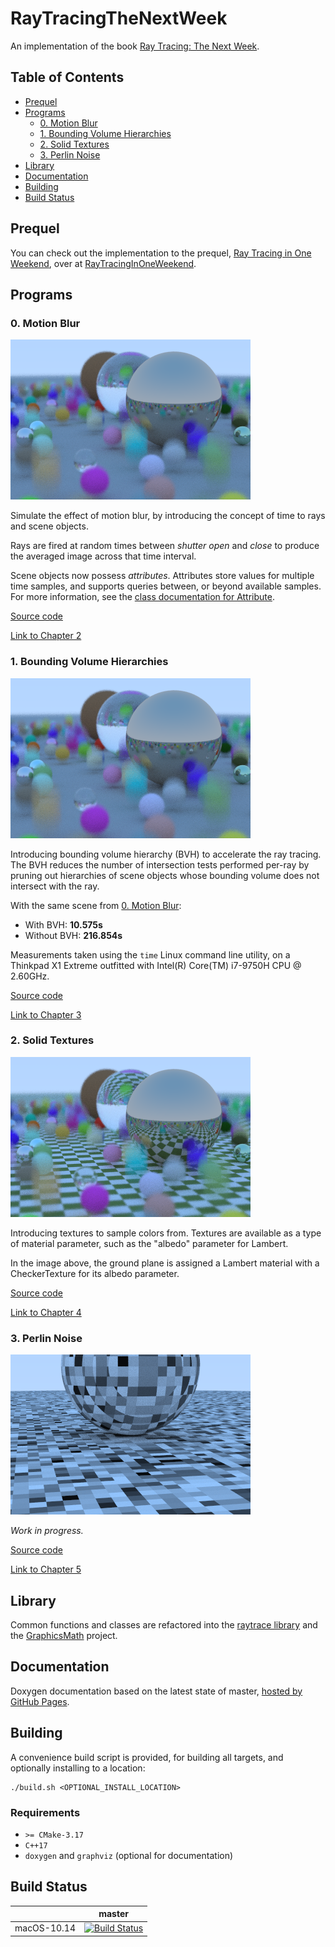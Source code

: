 # RayTracingTheNextWeek

An implementation of the book [Ray Tracing: The Next Week](https://raytracing.github.io/books/RayTracingTheNextWeek.html).  

## Table of Contents

- [Prequel](#prequel)
- [Programs](#programs)
  * [0. Motion Blur](#0-motion-blur)
  * [1. Bounding Volume Hierarchies](#1-bounding-volume-hierarchies)
  * [2. Solid Textures](#2-solid-textures)
  * [3. Perlin Noise](#3-perlin-noise)
- [Library](#library)
- [Documentation](#documentation)
- [Building](#building)
- [Build Status](#build-status)

## Prequel

You can check out the implementation to the prequel, [Ray Tracing in One Weekend](https://raytracing.github.io/books/RayTracingInOneWeekend.html), over at [RayTracingInOneWeekend](https://github.com/moddyz/RayTracingInOneWeekend).

## Programs

### 0. Motion Blur

![Image](./src/0_motionBlur/output.png)

Simulate the effect of motion blur, by introducing the concept of time to rays and scene objects.

Rays are fired at random times between *shutter open* and *close* to produce the averaged image across that time interval.

Scene objects now possess *attributes*.  Attributes store values for multiple time samples, and supports 
queries between, or beyond available samples.  For more information, see the [class documentation for Attribute](https://moddyz.github.io/RayTracingTheNextWeek/classAttribute.html).

[Source code](./src/0_motionBlur/main.cpp)

[Link to Chapter 2](https://raytracing.github.io/books/RayTracingTheNextWeek.html#motionblur)

### 1. Bounding Volume Hierarchies

![Image](./src/1_boundingVolumeHierarchies/output.png)

Introducing bounding volume hierarchy (BVH) to accelerate the ray tracing.  The BVH reduces the number of
intersection tests performed per-ray by pruning out hierarchies of scene objects whose bounding volume does not 
intersect with the ray.

With the same scene from [0. Motion Blur](#0-motion-blur):
- With BVH: **10.575s**
- Without BVH: **216.854s**

Measurements taken using the `time` Linux command line utility, on a Thinkpad X1 Extreme outfitted 
with Intel(R) Core(TM) i7-9750H CPU @ 2.60GHz.

[Source code](./src/1_boundingVolumeHierarchies/main.cpp)

[Link to Chapter 3](https://raytracing.github.io/books/RayTracingTheNextWeek.html#boundingvolumehierarchies)

### 2. Solid Textures

![Image](./src/2_solidTextures/output.png)

Introducing textures to sample colors from.  Textures are available as a type of material parameter, such
as the "albedo" parameter for Lambert.

In the image above, the ground plane is assigned a Lambert material with a CheckerTexture for its albedo parameter.

[Source code](./src/2_solidTextures/main.cpp)

[Link to Chapter 4](https://raytracing.github.io/books/RayTracingTheNextWeek.html#solidtextures)

### 3. Perlin Noise

![Image](./src/3_perlinNoise/output.png)

_Work in progress._

[Source code](./src/3_perlinNoise/main.cpp)

[Link to Chapter 5](https://raytracing.github.io/books/RayTracingTheNextWeek.html#perlinnoise)

## Library

Common functions and classes are refactored into the [raytrace library](./src/raytrace) and the [GraphicsMath](https://github.com/moddyz/GraphicsMath) project.

## Documentation

Doxygen documentation based on the latest state of master, [hosted by GitHub Pages](https://moddyz.github.io/RayTracingTheNextWeek/).

## Building

A convenience build script is provided, for building all targets, and optionally installing to a location:
```
./build.sh <OPTIONAL_INSTALL_LOCATION>
```

### Requirements

- `>= CMake-3.17`
- `C++17`
- `doxygen` and `graphviz` (optional for documentation)

## Build Status

|       | master | 
| ----- | ------ | 
| macOS-10.14 | [![Build Status](https://travis-ci.com/moddyz/RayTracingTheNextWeek.svg?branch=master)](https://travis-ci.com/moddyz/RayTracingTheNextWeek) |
